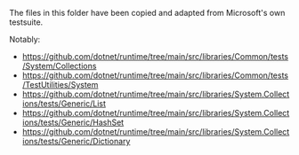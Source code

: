 
The files in this folder have been copied and adapted from Microsoft's own testsuite.

Notably:

- https://github.com/dotnet/runtime/tree/main/src/libraries/Common/tests/System/Collections
- https://github.com/dotnet/runtime/tree/main/src/libraries/Common/tests/TestUtilities/System
- https://github.com/dotnet/runtime/tree/main/src/libraries/System.Collections/tests/Generic/List
- https://github.com/dotnet/runtime/tree/main/src/libraries/System.Collections/tests/Generic/HashSet
- https://github.com/dotnet/runtime/tree/main/src/libraries/System.Collections/tests/Generic/Dictionary
